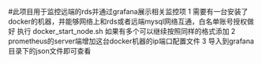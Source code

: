 #此项目用于监控远端的rds并通过grafana展示相关监控项
1 需要有一台安装了docker的机器，并能够网络上和rds或者远端mysql网络互通，白名单账号授权做好
	执行 docker_start_node.sh 如果有多个可以继续按照同样的格式添加
2 prometheus的server端增加这台docker机器的ip端口配置文件
3 导入到grafana目录下的json文件即可查看
